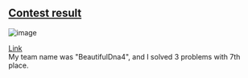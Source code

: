 ## [Contest result](https://hcpc.hanyang.ac.kr/contest_result/)

![image](https://user-images.githubusercontent.com/88201041/143679126-512d486a-b4d0-4857-9628-a40a4e5948e4.png)

[Link](https://hcpc.hanyang.ac.kr/contest_result/)  
My team name was "BeautifulDna4", and I solved 3 problems with 7th place.  
